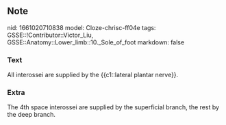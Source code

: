 ## Note
nid: 1661020710838
model: Cloze-chrisc-ff04e
tags: GSSE::!Contributor::Victor_Liu, GSSE::Anatomy::Lower_limb::10._Sole_of_foot
markdown: false

### Text
All interossei are supplied by the {{c1::lateral plantar nerve}}.

### Extra
The 4th space interossei are supplied by the superficial branch, the rest by the deep branch.
